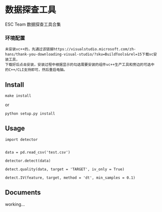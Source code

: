 # 数据探查工具

ESC Team 数据探查工具合集
### 环境配置
```
未安装vc++的，先通过该链接https://visualstudio.microsoft.com/zh-hans/thank-you-downloading-visual-studio/?sku=BuildTools&rel=15下载vc安装工具，
下载好后点击安装，安装过程中根据显示的勾选需要安装的组件vc++生产工具和旁边的可选中的C++/CLI支持即可，然后重启电脑。
```
## Install

```
make install
```
or
```
python setup.py install
```

## Usage

```
import detector


data = pd.read_csv('test.csv')

detector.detect(data)

detect.quality(data, target = 'TARGET', iv_only = True)

detect.IV(feature, target, method = 'dt', min_samples = 0.1)
```

## Documents

working...

